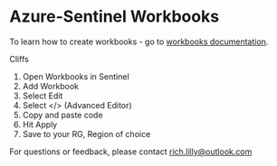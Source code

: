 # Azure-Sentinel Workbooks

To learn how to create workbooks - go to [workbooks documentation](https://docs.microsoft.com/azure/sentinel/tutorial-monitor-your-data).

Cliffs
1. Open Workbooks in Sentinel
2. Add Workbook
3. Select Edit
4. Select </> (Advanced Editor)
5. Copy and paste code
6. Hit Apply
7. Save to your RG, Region of choice

For questions or feedback, please contact rich.lilly@outlook.com
